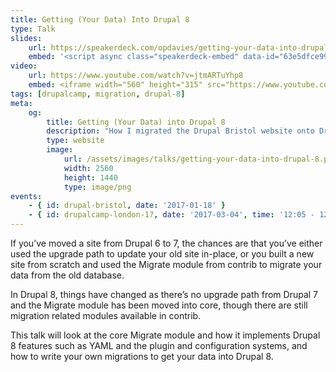 ```yaml
---
title: Getting (Your Data) Into Drupal 8
type: Talk
slides:
    url: https://speakerdeck.com/opdavies/getting-your-data-into-drupal-8-drupal-bristol
    embed: '<script async class="speakerdeck-embed" data-id="63e5dfce996e46699e304d50e896477b" data-ratio="1.77777777777778" src="//speakerdeck.com/assets/embed.js"></script>'
video:
    url: https://www.youtube.com/watch?v=jtmARTuYhp8
    embed: <iframe width="560" height="315" src="https://www.youtube.com/embed/jtmARTuYhp8" frameborder="0" allowfullscreen></iframe>
tags: [drupalcamp, migration, drupal-8]
meta:
    og:
        title: Getting (Your Data) into Drupal 8
        description: "How I migrated the Drupal Bristol website onto Drupal 8."
        type: website
        image:
            url: /assets/images/talks/getting-your-data-into-drupal-8.png
            width: 2560
            height: 1440
            type: image/png
events:
    - { id: drupal-bristol, date: '2017-01-18' }
    - { id: drupalcamp-london-17, date: '2017-03-04', time: '12:05 - 12:50' }
---
```

If you’ve moved a site from Drupal 6 to 7, the chances are that you’ve either used the upgrade path to update your old site in-place, or you built a new site from scratch and used the Migrate module from contrib to migrate your data from the old database.

In Drupal 8, things have changed as there’s no upgrade path from Drupal 7 and the Migrate module has been moved into core, though there are still migration related modules available in contrib.

This talk will look at the core Migrate module and how it implements Drupal 8 features such as YAML and the plugin and configuration systems, and how to write your own migrations to get your data into Drupal 8.
